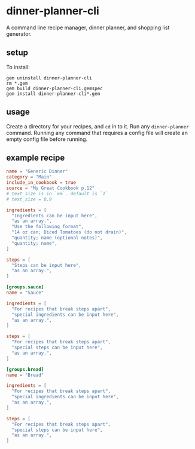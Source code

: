 # dinner-planner-cli

A command line recipe manager, dinner planner, and shopping list generator.

## setup

To install:

```
gem uninstall dinner-planner-cli
rm *.gem
gem build dinner-planner-cli.gemspec
gem install dinner-planner-cli*.gem
```

## usage

Create a directory for your recipes, and `cd` in to it. Run any `dinner-planner` command. Running any command that requires a config file will create an empty config file before running.

## example recipe

```toml
name = "Generic Dinner"
category = "Main"
include_in_cookbook = true
source = "My Great Cookbook p.12"
# text_size is in `em`. default is `1`
# text_size = 0.9

ingredients = [
  "Ingredients can be input here",
  "as an array.",
  "Use the following format",
  "14 oz can; Diced Tomatoes (do not drain)",
  "quantity; name (optional notes)",
  "quantity; name",
]

steps = [
  "Steps can be input here",
  "as an array.",
]

[groups.sauce]
name = "Sauce"

ingredients = [
  "For recipes that break steps apart",
  "special ingredients can be input here",
  "as an array.",
]

steps = [
  "For recipes that break steps apart",
  "special steps can be input here",
  "as an array.",
]

[groups.bread]
name = "Bread"

ingredients = [
  "For recipes that break steps apart",
  "special ingredients can be input here",
  "as an array.",
]

steps = [
  "For recipes that break steps apart",
  "special steps can be input here",
  "as an array.",
]
```
